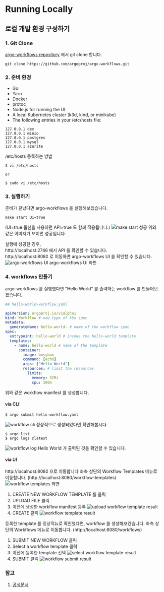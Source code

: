 # Running Locally

## 로컬 개발 환경 구성하기

### 1. Git Clone

[argo-workflows repository](https://github.com/argoproj/argo-workflows) 에서 git clone 합니다.

```shell
git clone https://github.com/argoproj/argo-workflows.git
```

### 2. 준비 환경

- Go
- Yarn
- Docker
- protoc
- Node.js for running the UI
- A local Kubernetes cluster (k3d, kind, or minikube)
- The following entries in your /etc/hosts file:

```text
127.0.0.1 dex
127.0.0.1 minio
127.0.0.1 postgres
127.0.0.1 mysql
127.0.0.1 azurite
```

/etc/hosts 등록하는 방법

```shell
$ vi /etc/hosts

or

$ sudo vi /etc/hosts
```

### 3. 실행하기

준비가 끝났다면 argo-workflows 를 실행해보겠습니다.

```shell
make start UI=true
```

(UI=true 옵션을 사용하면 API=true 도 함께 적용됩니다.)
![make start 성공](./images/스크린샷%202025-05-29%20오후%207.41.16.png)
위와 같은 이미지가 보이면 성공입니다.

실행에 성공한 경우,  
http://localhost:2746 에서 API 를 확인할 수 있습니다.  
http://localhost:8080 로 이동하면 argo-workflows UI 를 확인할 수 있습니다.  
![argo-workflows UI](./images/스크린샷%202025-05-29%20오후%208.05.22.png)
argo-workflows UI 화면

### 4. workflows 만들기

argo-workflows 를 실행했다면 "Hello World" 를 출력하는 workflow 를 만들어보겠습니다.

```yaml
## hello-world-workflow.yaml

apiVersion: argoproj.io/v1alpha1
kind: Workflow # new type of k8s spec
metadata:
  generateName: hello-world- # name of the workflow spec
spec:
  entrypoint: hello-world # invoke the hello-world template
  templates:
    - name: hello-world # name of the template
      container:
        image: busybox
        command: [echo]
        args: ["Hello World"]
        resources: # limit the resources
          limits:
            memory: 32Mi
            cpu: 100m
```

위와 같은 workflow manifest 를 생성합니다.

#### via CLI

```shell
$ argo submit hello-workflow.yaml
```

![workflow cli](./images/cli.png)
정상적으로 생성되었다면 확인해봅시다.

```shell
$ argo list
$ argo logs @latest
```

![workflow log](./images/workflow%20result.png)
Hello World 가 출력된 것을 확인할 수 있습니다.

#### via UI

http://localhost:8080 으로 이동합니다
좌측 상단의 Workflow Templates 메뉴로 이동합니다. (http://localhost:8080/workflow-templates)
![workflow templates 화면](./images/스크린샷%202025-05-30%20오후%208.34.38.png)

1. CREATE NEW WORKFLOW TEMPLATE 를 클릭
2. UPLOAD FILE 클릭
3. 이전에 생성한 workflow manifest 등록
   ![upload workflow template result](./images/스크린샷%202025-05-31%20오후%208.43.11.png)
4. CREATE 클릭
   ![workflow template result](./images/스크린샷%202025-05-31%20오후%208.45.41.png)

등록한 template 를 정상적뉴로 확인했다면, workflow 를 생성해보겠습니다.
좌측 상단의 Workflows 메뉴로 이동합니다. (http://localhost:8080/workflows)

1. SUBMIT NEW WORKFLOW 클릭
2. Select a workflow template 클릭
3. 이전에 등록한 template 선택
   ![select workflow template result](./images/스크린샷%202025-05-31%20오후%208.48.18.png)
4. SUBMIT 클릭
   ![workflow submit result](./images/스크린샷%202025-05-31%20오후%208.48.56.png)

### 참고

1. [공식문서](https://argo-workflows.readthedocs.io/en/latest/running-locally/#manual-installation)
